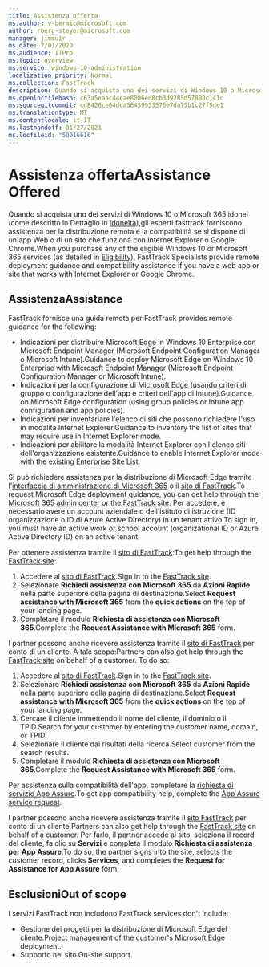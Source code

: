 ```yaml
---
title: Assistenza offerta
ms.author: v-bermic@microsoft.com
author: rberg-steyer@microsoft.com
manager: jimmuir
ms.date: 7/01/2020
ms.audience: ITPro
ms.topic: overview
ms.service: windows-10-administration
localization_priority: Normal
ms.collection: FastTrack
description: Quando si acquista uno dei servizi di Windows 10 o Microsoft 365 (come indicato in Piani e servizi idonei), gli esperti FastTrack forniscono indicazioni sulla distribuzione e assistenza sulla compatibilità da remoto se si ha un'app Web o un sito che funzione con Internet Explorer o Google Chrome.
ms.openlocfilehash: c63a5eaac44eae8006ed8cb3d9285d57808c141c
ms.sourcegitcommit: cd8426ce64dda56439933576e7da75b1c27f5de1
ms.translationtype: MT
ms.contentlocale: it-IT
ms.lasthandoff: 01/27/2021
ms.locfileid: "50016616"
---
```

# <a name="assistance-offered"></a><span data-ttu-id="c73e9-103">Assistenza offerta</span><span class="sxs-lookup"><span data-stu-id="c73e9-103">Assistance Offered</span></span>

<span data-ttu-id="c73e9-104">Quando si acquista uno dei servizi di Windows 10 o Microsoft 365 idonei (come descritto in Dettaglio in [Idoneità),](eligibility.md)gli esperti fasttrack forniscono assistenza per la distribuzione remota e la compatibilità se si dispone di un'app Web o di un sito che funziona con Internet Explorer o Google Chrome.</span><span class="sxs-lookup"><span data-stu-id="c73e9-104">When you purchase any of the eligible Windows 10 or Microsoft 365 services (as detailed in [Eligibility](eligibility.md)), FastTrack Specialists provide remote deployment guidance and compatibility assistance if you have a web app or site that works with Internet Explorer or Google Chrome.</span></span> 

## <a name="assistance"></a><span data-ttu-id="c73e9-105">Assistenza</span><span class="sxs-lookup"><span data-stu-id="c73e9-105">Assistance</span></span>

<span data-ttu-id="c73e9-106">FastTrack fornisce una guida remota per:</span><span class="sxs-lookup"><span data-stu-id="c73e9-106">FastTrack provides remote guidance for the following:</span></span>
- <span data-ttu-id="c73e9-107">Indicazioni per distribuire Microsoft Edge in Windows 10 Enterprise con Microsoft Endpoint Manager (Microsoft Endpoint Configuration Manager o Microsoft Intune).</span><span class="sxs-lookup"><span data-stu-id="c73e9-107">Guidance to deploy Microsoft Edge on Windows 10 Enterprise with Microsoft Endpoint Manager (Microsoft Endpoint Configuration Manager or Microsoft Intune).</span></span>
- <span data-ttu-id="c73e9-108">Indicazioni per la configurazione di Microsoft Edge (usando criteri di gruppo o configurazione dell'app e criteri dell'app di Intune).</span><span class="sxs-lookup"><span data-stu-id="c73e9-108">Guidance on Microsoft Edge configuration (using group policies or Intune app configuration and app policies).</span></span>
- <span data-ttu-id="c73e9-109">Indicazioni per inventariare l'elenco di siti che possono richiedere l'uso in modalità Internet Explorer.</span><span class="sxs-lookup"><span data-stu-id="c73e9-109">Guidance to inventory the list of sites that may require use in Internet Explorer mode.</span></span>
- <span data-ttu-id="c73e9-110">Indicazioni per abilitare la modalità Internet Explorer con l'elenco siti dell'organizzazione esistente.</span><span class="sxs-lookup"><span data-stu-id="c73e9-110">Guidance to enable Internet Explorer mode with the existing Enterprise Site List.</span></span>

<span data-ttu-id="c73e9-111">Si può richiedere assistenza per la distribuzione di Microsoft Edge tramite l'[interfaccia di amministrazione di Microsoft 365](https://go.microsoft.com/fwlink/?linkid=2032704) o il [sito di FastTrack](https://go.microsoft.com/fwlink/?linkid=780698).</span><span class="sxs-lookup"><span data-stu-id="c73e9-111">To request Microsoft Edge deployment guidance, you can get help through the [Microsoft 365 admin center](https://go.microsoft.com/fwlink/?linkid=2032704) or the [FastTrack site](https://go.microsoft.com/fwlink/?linkid=780698).</span></span> <span data-ttu-id="c73e9-112">Per accedere, è necessario avere un account aziendale o dell'istituto di istruzione (ID organizzazione o ID di Azure Active Directory) in un tenant attivo.</span><span class="sxs-lookup"><span data-stu-id="c73e9-112">To sign in, you must have an active work or school account (organizational ID or Azure Active Directory ID) on an active tenant.</span></span> 

<span data-ttu-id="c73e9-113">Per ottenere assistenza tramite il [sito di FastTrack](https://go.microsoft.com/fwlink/?linkid=780698):</span><span class="sxs-lookup"><span data-stu-id="c73e9-113">To get help through the [FastTrack site](https://go.microsoft.com/fwlink/?linkid=780698):</span></span> 
1.    <span data-ttu-id="c73e9-114">Accedere al [sito di FastTrack](https://go.microsoft.com/fwlink/?linkid=780698).</span><span class="sxs-lookup"><span data-stu-id="c73e9-114">Sign in to the [FastTrack site](https://go.microsoft.com/fwlink/?linkid=780698).</span></span> 
2.    <span data-ttu-id="c73e9-115">Selezionare **Richiedi assistenza con Microsoft 365** da **Azioni Rapide** nella parte superiore della pagina di destinazione.</span><span class="sxs-lookup"><span data-stu-id="c73e9-115">Select **Request assistance with Microsoft 365** from the **quick actions** on the top of your landing page.</span></span>
3.    <span data-ttu-id="c73e9-116">Completare il modulo **Richiesta di assistenza con Microsoft 365**.</span><span class="sxs-lookup"><span data-stu-id="c73e9-116">Complete the **Request Assistance with Microsoft 365** form.</span></span>
  
<span data-ttu-id="c73e9-p102">I partner possono anche ricevere assistenza tramite il [sito di FastTrack](https://go.microsoft.com/fwlink/?linkid=780698) per conto di un cliente. A tale scopo:</span><span class="sxs-lookup"><span data-stu-id="c73e9-p102">Partners can also get help through the [FastTrack site](https://go.microsoft.com/fwlink/?linkid=780698) on behalf of a customer. To do so:</span></span>
1.    <span data-ttu-id="c73e9-119">Accedere al [sito di FastTrack](https://go.microsoft.com/fwlink/?linkid=780698).</span><span class="sxs-lookup"><span data-stu-id="c73e9-119">Sign in to the [FastTrack site](https://go.microsoft.com/fwlink/?linkid=780698).</span></span> 
2.    <span data-ttu-id="c73e9-120">Selezionare **Richiedi assistenza con Microsoft 365** da **Azioni Rapide** nella parte superiore della pagina di destinazione.</span><span class="sxs-lookup"><span data-stu-id="c73e9-120">Select **Request assistance with Microsoft 365** from the **quick actions** on the top of your landing page.</span></span>
3.    <span data-ttu-id="c73e9-121">Cercare il cliente immettendo il nome del cliente, il dominio o il TPID.</span><span class="sxs-lookup"><span data-stu-id="c73e9-121">Search for your customer by entering the customer name, domain, or TPID.</span></span>
4.    <span data-ttu-id="c73e9-122">Selezionare il cliente dai risultati della ricerca.</span><span class="sxs-lookup"><span data-stu-id="c73e9-122">Select customer from the search results.</span></span>
5.    <span data-ttu-id="c73e9-123">Completare il modulo **Richiesta di assistenza con Microsoft 365**.</span><span class="sxs-lookup"><span data-stu-id="c73e9-123">Complete the **Request Assistance with Microsoft 365** form.</span></span>
 
<span data-ttu-id="c73e9-124">Per assistenza sulla compatibilità dell'app, completare la [richiesta di servizio App Assure](https://go.microsoft.com/fwlink/?linkid=2022721).</span><span class="sxs-lookup"><span data-stu-id="c73e9-124">To get app compatibility help, complete the [App Assure service request](https://go.microsoft.com/fwlink/?linkid=2022721).</span></span>

<span data-ttu-id="c73e9-125">I partner possono anche ricevere assistenza tramite il [sito FastTrack](https://go.microsoft.com/fwlink/?linkid=780698) per conto di un cliente.</span><span class="sxs-lookup"><span data-stu-id="c73e9-125">Partners can also get help through the [FastTrack site](https://go.microsoft.com/fwlink/?linkid=780698) on behalf of a customer.</span></span> <span data-ttu-id="c73e9-126">Per farlo, il partner accede al sito, seleziona il record del cliente, fa clic su **Servizi** e completa il modulo **Richiesta di assistenza per App Assure**.</span><span class="sxs-lookup"><span data-stu-id="c73e9-126">To do so, the partner signs into the site, selects the customer record, clicks **Services**, and completes the **Request for Assistance for App Assure** form.</span></span>

## <a name="out-of-scope"></a><span data-ttu-id="c73e9-127">Esclusioni</span><span class="sxs-lookup"><span data-stu-id="c73e9-127">Out of scope</span></span>

<span data-ttu-id="c73e9-128">I servizi FastTrack non includono:</span><span class="sxs-lookup"><span data-stu-id="c73e9-128">FastTrack services don't include:</span></span>
- <span data-ttu-id="c73e9-129">Gestione dei progetti per la distribuzione di Microsoft Edge del cliente.</span><span class="sxs-lookup"><span data-stu-id="c73e9-129">Project management of the customer's Microsoft Edge deployment.</span></span>
- <span data-ttu-id="c73e9-130">Supporto nel sito.</span><span class="sxs-lookup"><span data-stu-id="c73e9-130">On-site support.</span></span>

